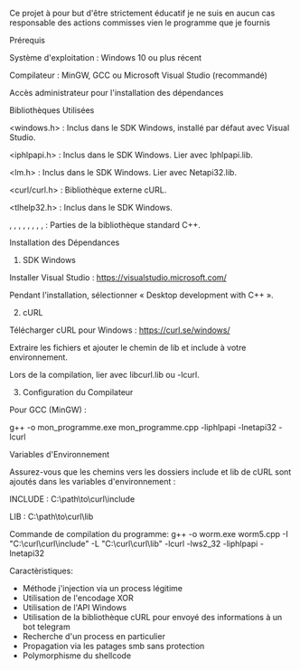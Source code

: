 Ce projet à pour but d'être strictement éducatif je ne suis en aucun cas responsable des actions commisses vien le programme que je fournis

Prérequis

Système d'exploitation : Windows 10 ou plus récent

Compilateur : MinGW, GCC ou Microsoft Visual Studio (recommandé)

Accès administrateur pour l'installation des dépendances

Bibliothèques Utilisées

<windows.h> : Inclus dans le SDK Windows, installé par défaut avec Visual Studio.

<iphlpapi.h> : Inclus dans le SDK Windows. Lier avec Iphlpapi.lib.

<lm.h> : Inclus dans le SDK Windows. Lier avec Netapi32.lib.

<curl/curl.h> : Bibliothèque externe cURL.

<tlhelp32.h> : Inclus dans le SDK Windows.

, , , , , , , ,  : Parties de la bibliothèque standard C++.

Installation des Dépendances

1. SDK Windows

Installer Visual Studio : https://visualstudio.microsoft.com/

Pendant l'installation, sélectionner « Desktop development with C++ ».

2. cURL

Télécharger cURL pour Windows : https://curl.se/windows/

Extraire les fichiers et ajouter le chemin de lib et include à votre environnement.

Lors de la compilation, lier avec libcurl.lib ou -lcurl.

3. Configuration du Compilateur

Pour GCC (MinGW) :

 g++ -o mon_programme.exe mon_programme.cpp -liphlpapi -lnetapi32 -lcurl


Variables d'Environnement

Assurez-vous que les chemins vers les dossiers include et lib de cURL sont ajoutés dans les variables d'environnement :

INCLUDE : C:\path\to\curl\include

LIB : C:\path\to\curl\lib

Commande de compilation du programme:
 g++ -o worm.exe worm5.cpp -I "C:\curl\curl\include" -L "C:\curl\curl\lib" -lcurl -lws2_32 -liphlpapi -lnetapi32

Caractèristiques:

 - Méthode j'injection via un process légitime
 - Utilisation de l'encodage XOR 
 - Utilisation de l'API Windows
 - Utilisation de la bibliothèque cURL pour envoyé des informations à un bot telegram
 - Recherche d'un process en particulier
 - Propagation via les patages smb sans protection 
 - Polymorphisme du shellcode